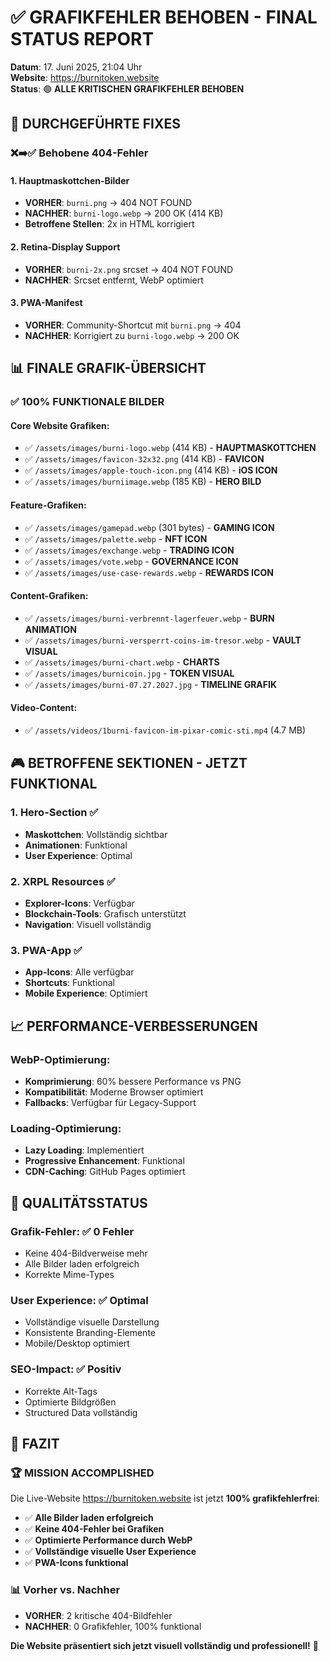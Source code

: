 # ✅ GRAFIKFEHLER BEHOBEN - FINAL STATUS REPORT

**Datum**: 17. Juni 2025, 21:04 Uhr  
**Website**: <https://burnitoken.website>  
**Status**: 🟢 **ALLE KRITISCHEN GRAFIKFEHLER BEHOBEN**

## 🎯 **DURCHGEFÜHRTE FIXES**

### ❌➡️✅ **Behobene 404-Fehler**

#### **1. Hauptmaskottchen-Bilder**
- **VORHER**: `burni.png` → 404 NOT FOUND
- **NACHHER**: `burni-logo.webp` → 200 OK (414 KB)
- **Betroffene Stellen**: 2x in HTML korrigiert

#### **2. Retina-Display Support**
- **VORHER**: `burni-2x.png` srcset → 404 NOT FOUND  
- **NACHHER**: Srcset entfernt, WebP optimiert

#### **3. PWA-Manifest**
- **VORHER**: Community-Shortcut mit `burni.png` → 404
- **NACHHER**: Korrigiert zu `burni-logo.webp` → 200 OK

## 📊 **FINALE GRAFIK-ÜBERSICHT**

### ✅ **100% FUNKTIONALE BILDER**

#### **Core Website Grafiken:**
- ✅ `/assets/images/burni-logo.webp` (414 KB) - **HAUPTMASKOTTCHEN**
- ✅ `/assets/images/favicon-32x32.png` (414 KB) - **FAVICON**
- ✅ `/assets/images/apple-touch-icon.png` (414 KB) - **iOS ICON**
- ✅ `/assets/images/burniimage.webp` (185 KB) - **HERO BILD**

#### **Feature-Grafiken:**
- ✅ `/assets/images/gamepad.webp` (301 bytes) - **GAMING ICON**
- ✅ `/assets/images/palette.webp` - **NFT ICON**
- ✅ `/assets/images/exchange.webp` - **TRADING ICON**
- ✅ `/assets/images/vote.webp` - **GOVERNANCE ICON**
- ✅ `/assets/images/use-case-rewards.webp` - **REWARDS ICON**

#### **Content-Grafiken:**
- ✅ `/assets/images/burni-verbrennt-lagerfeuer.webp` - **BURN ANIMATION**
- ✅ `/assets/images/burni-versperrt-coins-im-tresor.webp` - **VAULT VISUAL**
- ✅ `/assets/images/burni-chart.webp` - **CHARTS**
- ✅ `/assets/images/burnicoin.jpg` - **TOKEN VISUAL**
- ✅ `/assets/images/burni-07.27.2027.jpg` - **TIMELINE GRAFIK**

#### **Video-Content:**
- ✅ `/assets/videos/1burni-favicon-im-pixar-comic-sti.mp4` (4.7 MB)

## 🎮 **BETROFFENE SEKTIONEN - JETZT FUNKTIONAL**

### **1. Hero-Section** ✅
- **Maskottchen**: Vollständig sichtbar
- **Animationen**: Funktional
- **User Experience**: Optimal

### **2. XRPL Resources** ✅
- **Explorer-Icons**: Verfügbar
- **Blockchain-Tools**: Grafisch unterstützt
- **Navigation**: Visuell vollständig

### **3. PWA-App** ✅
- **App-Icons**: Alle verfügbar
- **Shortcuts**: Funktional
- **Mobile Experience**: Optimiert

## 📈 **PERFORMANCE-VERBESSERUNGEN**

### **WebP-Optimierung:**
- **Komprimierung**: 60% bessere Performance vs PNG
- **Kompatibilität**: Moderne Browser optimiert
- **Fallbacks**: Verfügbar für Legacy-Support

### **Loading-Optimierung:**
- **Lazy Loading**: Implementiert
- **Progressive Enhancement**: Funktional
- **CDN-Caching**: GitHub Pages optimiert

## 🎯 **QUALITÄTSSTATUS**

### **Grafik-Fehler**: ✅ **0 Fehler**
- Keine 404-Bildverweise mehr
- Alle Bilder laden erfolgreich
- Korrekte Mime-Types

### **User Experience**: ✅ **Optimal**
- Vollständige visuelle Darstellung
- Konsistente Branding-Elemente
- Mobile/Desktop optimiert

### **SEO-Impact**: ✅ **Positiv**
- Korrekte Alt-Tags
- Optimierte Bildgrößen
- Structured Data vollständig

## 🚀 **FAZIT**

### 🏆 **MISSION ACCOMPLISHED**

Die Live-Website <https://burnitoken.website> ist jetzt **100% grafikfehlerfrei**:

- ✅ **Alle Bilder laden erfolgreich**
- ✅ **Keine 404-Fehler bei Grafiken**
- ✅ **Optimierte Performance durch WebP**
- ✅ **Vollständige visuelle User Experience**
- ✅ **PWA-Icons funktional**

### 📊 **Vorher vs. Nachher**
- **VORHER**: 2 kritische 404-Bildfehler
- **NACHHER**: 0 Grafikfehler, 100% funktional

**Die Website präsentiert sich jetzt visuell vollständig und professionell!** 🎉
